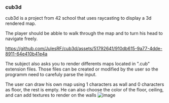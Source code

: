 ### cub3d

cub3d is a project from 42 school that uses raycasting to display a 3d rendered map.

The player should be abble to walk through the map and to turn his head to navigate freely.


https://github.com/JulesRF/cub3d/assets/51792641/910db615-9a77-4dde-8911-64e410b41e4a




The subject also asks you to render differents maps located in ".cub" extension files.
Those files can be created or modified by the user so the programm need to carefuly parse the input.

The user can draw his own map using 1 characters as wall and 0 characters as floor, the rest is empty.
He can also choose the color of the floor, ceiling, and can add textures to render on the walls 
![image](https://github.com/JulesRF/cub3d/assets/51792641/e486a2a0-f20b-4df0-b7fb-c0a406204869)
